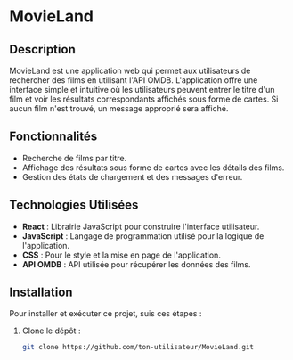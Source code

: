 # MovieLand

## Description

MovieLand est une application web qui permet aux utilisateurs de rechercher des films en utilisant l'API OMDB. L'application offre une interface simple et intuitive où les utilisateurs peuvent entrer le titre d'un film et voir les résultats correspondants affichés sous forme de cartes. Si aucun film n'est trouvé, un message approprié sera affiché.

## Fonctionnalités

- Recherche de films par titre.
- Affichage des résultats sous forme de cartes avec les détails des films.
- Gestion des états de chargement et des messages d'erreur.

## Technologies Utilisées

- **React** : Librairie JavaScript pour construire l'interface utilisateur.
- **JavaScript** : Langage de programmation utilisé pour la logique de l'application.
- **CSS** : Pour le style et la mise en page de l'application.
- **API OMDB** : API utilisée pour récupérer les données des films.

## Installation

Pour installer et exécuter ce projet, suis ces étapes :

1. Clone le dépôt :
   ```bash
   git clone https://github.com/ton-utilisateur/MovieLand.git
